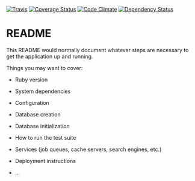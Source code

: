 [![Travis](https://img.shields.io/travis/kisp/rails-virtual-attributes-example.svg?maxAge=2592000)](https://travis-ci.org/kisp/rails-virtual-attributes-example)
[![Coverage Status](https://coveralls.io/repos/github/kisp/rails-virtual-attributes-example/badge.svg?branch=master)](https://coveralls.io/github/kisp/rails-virtual-attributes-example?branch=master)
[![Code Climate](https://codeclimate.com/github/kisp/rails-virtual-attributes-example.svg)](https://codeclimate.com/github/kisp/rails-virtual-attributes-example)
[![Dependency Status](https://gemnasium.com/badges/github.com/kisp/rails-virtual-attributes-example.svg)](https://gemnasium.com/github.com/kisp/rails-virtual-attributes-example)

# README

This README would normally document whatever steps are necessary to get the
application up and running.

Things you may want to cover:

* Ruby version

* System dependencies

* Configuration

* Database creation

* Database initialization

* How to run the test suite

* Services (job queues, cache servers, search engines, etc.)

* Deployment instructions

* ...
